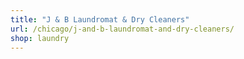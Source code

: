 ```yaml
---
title: "J & B Laundromat & Dry Cleaners"
url: /chicago/j-and-b-laundromat-and-dry-cleaners/
shop: laundry
---
```


